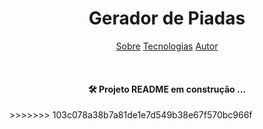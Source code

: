 

<h1 align="center"> Gerador de Piadas </h1>

<p align="center">
<a href="#sobre">Sobre</a>
<a href="#sobre">Tecnologias</a>
<a href="#sobre">Autor</a>
</p>

<br>


<h4 align="center">
<g-emoji class="g-emoji" alias="hammer_and_wrench" fallback-src="https://github.githubassets.com/images/icons/emoji/unicode/1f6e0.png">🛠</g-emoji> Projeto README em construção ... 

</h4>
>>>>>>> 103c078a38b7a81de1e7d549b38e67f570bc966f

